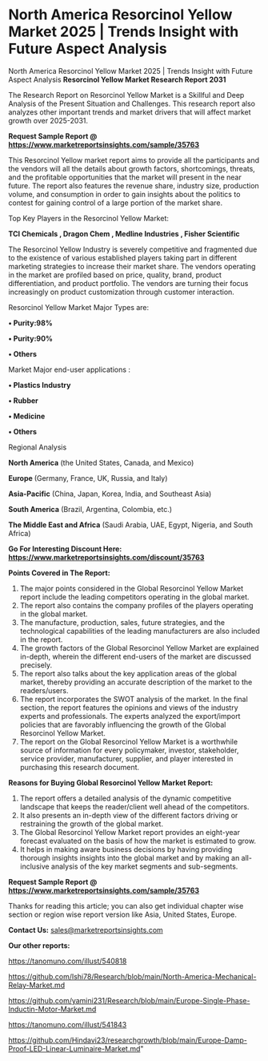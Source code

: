 # North America Resorcinol Yellow Market 2025 | Trends Insight with Future Aspect Analysis
North America Resorcinol Yellow Market 2025 | Trends Insight with Future Aspect Analysis
<strong>Resorcinol Yellow Market Research Report 2031</strong>

The Research Report on Resorcinol Yellow Market is a Skillful and Deep Analysis of the Present Situation and Challenges. This research report also analyzes other important trends and market drivers that will affect market growth over 2025-2031.

<strong>Request Sample Report @ <a href=https://www.marketreportsinsights.com/sample/35763>https://www.marketreportsinsights.com/sample/35763</a></strong>

This Resorcinol Yellow market report aims to provide all the participants and the vendors will all the details about growth factors, shortcomings, threats, and the profitable opportunities that the market will present in the near future. The report also features the revenue share, industry size, production volume, and consumption in order to gain insights about the politics to contest for gaining control of a large portion of the market share.

Top Key Players in the Resorcinol Yellow Market:

<strong>TCI Chemicals , Dragon Chem , Medline Industries , Fisher Scientific </strong>

The Resorcinol Yellow Industry is severely competitive and fragmented due to the existence of various established players taking part in different marketing strategies to increase their market share. The vendors operating in the market are profiled based on price, quality, brand, product differentiation, and product portfolio. The vendors are turning their focus increasingly on product customization through customer interaction.

Resorcinol Yellow Market Major Types are:

<strong>•  Purity:98% 

•  Purity:90% 

•  Others</strong>

Market Major end-user applications :

<strong>•  Plastics Industry 

•  Rubber 

•  Medicine 

•  Others</strong>

Regional Analysis

</u><strong><b>North America</b></strong> (the United States, Canada, and Mexico)

<strong><b>Europe </b></strong>(Germany, France, UK, Russia, and Italy)

<strong><b>Asia-Pacific</b></strong> (China, Japan, Korea, India, and Southeast Asia)

<strong><b>South America</b></strong> (Brazil, Argentina, Colombia, etc.)

<strong><b>The Middle East and Africa</b></strong> (Saudi Arabia, UAE, Egypt, Nigeria, and South Africa)

<strong>Go For Interesting Discount Here: <a href=https://www.marketreportsinsights.com/discount/35763>https://www.marketreportsinsights.com/discount/35763</a></strong>

<strong>Points Covered in The Report:</strong>
<ol>
  <li>The major points considered in the Global Resorcinol Yellow Market report include the leading competitors operating in the global market.</li>
  <li>The report also contains the company profiles of the players operating in the global market.</li>
  <li>The manufacture, production, sales, future strategies, and the technological capabilities of the leading manufacturers are also included in the report.</li>
  <li>The growth factors of the Global Resorcinol Yellow Market are explained in-depth, wherein the different end-users of the market are discussed precisely.</li>
  <li>The report also talks about the key application areas of the global market, thereby providing an accurate description of the market to the readers/users.</li>
  <li>The report incorporates the SWOT analysis of the market. In the final section, the report features the opinions and views of the industry experts and professionals. The experts analyzed the export/import policies that are favorably influencing the growth of the Global Resorcinol Yellow Market.</li>
  <li>The report on the Global Resorcinol Yellow Market is a worthwhile source of information for every policymaker, investor, stakeholder, service provider, manufacturer, supplier, and player interested in purchasing this research document.</li>
</ol>
<strong>Reasons for Buying Global Resorcinol Yellow Market Report:</strong>

<ol>
  <li>The report offers a detailed analysis of the dynamic competitive landscape that keeps the reader/client well ahead of the competitors.</li>
  <li>It also presents an in-depth view of the different factors driving or restraining the growth of the global market.</li>
  <li>The Global Resorcinol Yellow Market report provides an eight-year forecast evaluated on the basis of how the market is estimated to grow.</li>
  <li>It helps in making aware business decisions by having providing thorough insights insights into the global market and by making an all-inclusive analysis of the key market segments and sub-segments.</li>
</ol>
<strong>Request Sample Report @ <a href=https://www.marketreportsinsights.com/sample/35763>https://www.marketreportsinsights.com/sample/35763</a></strong>


Thanks for reading this article; you can also get individual chapter wise section or region wise report version like Asia, United States, Europe.

<strong>Contact Us:</strong>
sales@marketreportsinsights.com

<strong>Our other reports:</strong>

<a href=https://tanomuno.com/illust/540818>https://tanomuno.com/illust/540818</a>

<a href=https://github.com/Ishi78/Research/blob/main/North-America-Mechanical-Relay-Market.md>https://github.com/Ishi78/Research/blob/main/North-America-Mechanical-Relay-Market.md</a>

<a href=https://github.com/yamini231/Research/blob/main/Europe-Single-Phase-Inductin-Motor-Market.md>https://github.com/yamini231/Research/blob/main/Europe-Single-Phase-Inductin-Motor-Market.md</a>

<a href=https://tanomuno.com/illust/541843>https://tanomuno.com/illust/541843</a>

<a href=https://github.com/Hindavi23/researchgrowth/blob/main/Europe-Damp-Proof-LED-Linear-Luminaire-Market.md>https://github.com/Hindavi23/researchgrowth/blob/main/Europe-Damp-Proof-LED-Linear-Luminaire-Market.md</a>"
